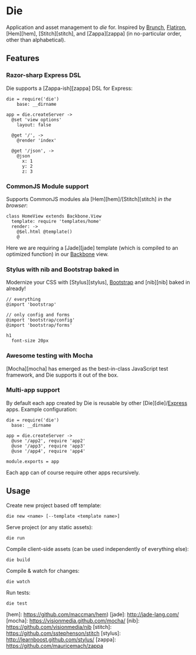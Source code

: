 # Die

Application and asset management to *die* for. Inspired by [Brunch][brunch], [Flatiron][flatiron], [Hem][hem], [Stitch][stitch], and [Zappa][zappa] (in no-particular order, other than alphabetical).

## Features

### Razor-sharp Express DSL
Die supports a [Zappa-ish][zappa] DSL for Express:

    die = require('die')
        base: __dirname

    app = die.createServer ->
      @set 'view options'
        layout: false

      @get '/', ->
        @render 'index'

      @get '/json', ->
        @json
          x: 1
          y: 2
          z: 3

### CommonJS Module support
Supports CommonJS modules ala [Hem][hem]/[Stitch][stitch] *in the browser*:

    class HomeView extends Backbone.View
      template: require 'templates/home'
      render: ->
        @$el.html @template()
        @

Here we are requiring a [Jade][jade] template (which is compiled to an optimized function) in our [Backbone][backbone] view.

### Stylus with nib and Bootstrap baked in
Modernize your CSS with [Stylus][stylus], [Bootstrap][bootstrap] and [nib][nib] baked in already!

    // everything
    @import 'bootstrap'

    // only config and forms
    @import 'bootstrap/config'
    @import 'bootstrap/forms'

    h1
      font-size 20px

### Awesome testing with Mocha
[Mocha][mocha] has emerged as the best-in-class JavaScript test framework, and Die supports it out of the box.

### Multi-app support
By default each app created by Die is reusable by other [Die][die]/[Express][express] apps. Example configuration:

    die = require('die')
      base: __dirname

    app = die.createServer ->
      @use '/app2', require 'app2'
      @use '/app3', require 'app3'
      @use '/app4', require 'app4'

    module.exports = app

Each app can of course require other apps recursively.

## Usage
Create new project based off template:

    die new <name> [--template <template name>]

Serve project (or any static assets):

    die run

Compile client-side assets (can be used independently of everything else):

    die build

Compile & watch for changes:

    die watch

Run tests:

    die test

[backbone]: http://backbonejs.org/
[bootstrap]: http://twitter.github.com/bootstrap/
[brunch]: http://brunch.io/
[express]: http://expressjs.com/
[flatiron]: http://flatironjs.org/
[hem]: https://github.com/maccman/hem)
[jade]: http://jade-lang.com/
[mocha]: https://visionmedia.github.com/mocha/
[nib]: https://github.com/visionmedia/nib
[stitch]: https://github.com/sstephenson/stitch
[stylus]: http://learnboost.github.com/stylus/
[zappa]: https://github.com/mauricemach/zappa

